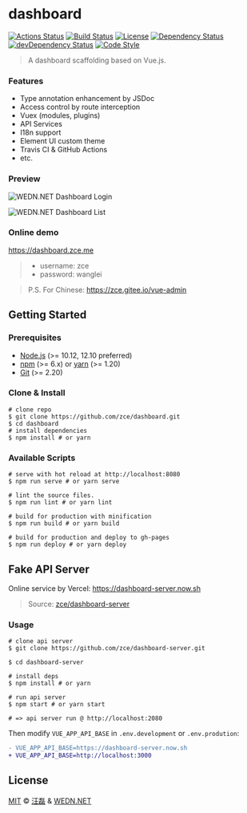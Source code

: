 # dashboard

[![Actions Status][actions-img]][actions-url]
[![Build Status][travis-img]][travis-url]
[![License][license-img]][license-url]
[![Dependency Status][dependency-img]][dependency-url]
[![devDependency Status][devdependency-img]][devdependency-url]
[![Code Style][style-img]][style-url]

> A dashboard scaffolding based on Vue.js.

### Features

- Type annotation enhancement by JSDoc
- Access control by route interception
- Vuex (modules, plugins)
- API Services
- I18n support
- Element UI custom theme
- Travis CI & GitHub Actions
- etc.

### Preview

![WEDN.NET Dashboard Login](https://user-imgs.githubusercontent.com/6166576/44618442-71adfc80-a8a8-11e8-8ff5-3dcb95dcaa8b.png)

![WEDN.NET Dashboard List](https://user-imgs.githubusercontent.com/6166576/44618443-74105680-a8a8-11e8-9af9-06ae4afb6d27.png)

### Online demo

https://dashboard.zce.me

> - username: zce
> - password: wanglei

> P.S. For Chinese: https://zce.gitee.io/vue-admin

## Getting Started

### Prerequisites

- [Node.js](https://nodejs.org) (>= 10.12, 12.10 preferred)
- [npm](https://www.npmjs.com) (>= 6.x) or [yarn](https://yarnpkg.com) (>= 1.20)
- [Git](https://git-scm.com) (>= 2.20)

### Clone & Install

```shell
# clone repo
$ git clone https://github.com/zce/dashboard.git
$ cd dashboard
# install dependencies
$ npm install # or yarn
```

### Available Scripts

```shell
# serve with hot reload at http://localhost:8080
$ npm run serve # or yarn serve

# lint the source files.
$ npm run lint # or yarn lint

# build for production with minification
$ npm run build # or yarn build

# build for production and deploy to gh-pages
$ npm run deploy # or yarn deploy
```

## Fake API Server

Online service by Vercel: https://dashboard-server.now.sh

> Source: [zce/dashboard-server](https://github.com/zce/dashboard-server)

### Usage

```shell
# clone api server
$ git clone https://github.com/zce/dashboard-server.git

$ cd dashboard-server

# install deps
$ npm install # or yarn

# run api server
$ npm start # or yarn start

# => api server run @ http://localhost:2080
```

Then modify `VUE_APP_API_BASE` in `.env.development` or `.env.prodution`:

```diff
- VUE_APP_API_BASE=https://dashboard-server.now.sh
+ VUE_APP_API_BASE=http://localhost:3000
```

## License

[MIT](LICENSE) &copy; [汪磊](https://zce.me) &amp; [WEDN.NET](https://wedn.net)



[actions-img]: https://github.com/zce/dashboard/workflows/CI/badge
[actions-url]: https://github.com/zce/dashboard/actions
[travis-img]: https://img.shields.io/travis/com/zce/dashboard
[travis-url]: https://travis-ci.com/zce/dashboard
[license-img]: https://img.shields.io/github/license/zce/dashboard
[license-url]: https://github.com/zce/dashboard/blob/master/LICENSE
[dependency-img]: https://img.shields.io/david/zce/dashboard
[dependency-url]: https://david-dm.org/zce/dashboard
[devdependency-img]: https://img.shields.io/david/dev/zce/dashboard
[devdependency-url]: https://david-dm.org/zce/dashboard?type=dev
[style-img]: https://img.shields.io/badge/code%20style-standard-brightgreen
[style-url]: https://standardjs.com
